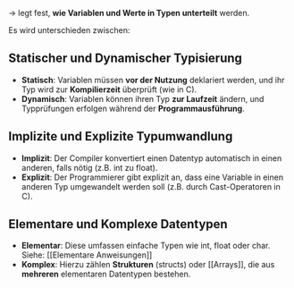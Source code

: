 -> legt fest, **wie Variablen und Werte in Typen unterteilt** werden.

Es wird unterschieden zwischen:

## Statischer und Dynamischer Typisierung

- **Statisch**: Variablen müssen **vor der Nutzung** deklariert werden, und ihr Typ wird zur **Kompilierzeit** überprüft (wie in C).
- **Dynamisch**: Variablen können ihren Typ **zur Laufzeit** ändern, und Typprüfungen erfolgen während der **Programmausführung**.


## Implizite und Explizite Typumwandlung

- **Implizit**: Der Compiler konvertiert einen Datentyp automatisch in einen anderen, falls nötig (z.B. int zu float).
- **Explizit**: Der Programmierer gibt explizit an, dass eine Variable in einen anderen Typ umgewandelt werden soll (z.B. durch Cast-Operatoren in C).

## Elementare und Komplexe Datentypen

- **Elementar**: Diese umfassen einfache Typen wie int, float oder char. Siehe: [[Elementare Anweisungen]]
- **Komplex**: Hierzu zählen **Strukturen** (structs) oder [[Arrays]], die aus **mehreren** elementaren Datentypen bestehen.

